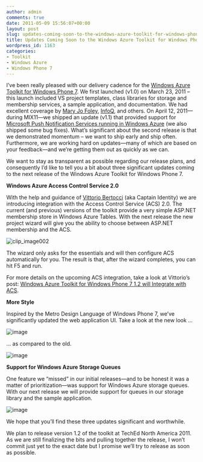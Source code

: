 ```yaml
---
author: admin
comments: true
date: 2011-05-09 15:56:07+00:00
layout: post
slug: updates-coming-soon-to-the-windows-azure-toolkit-for-windows-phone-7
title: Updates Coming Soon to the Windows Azure Toolkit for Windows Phone 7
wordpress_id: 1163
categories:
- Toolkit
- Windows Azure
- Windows Phone 7
---
```


I’ve been really pleased with our delivery cadence for the [Windows Azure Toolkit for Windows Phone 7](http://watoolkitwp7.codeplex.com/). We first launched (v1.0) on March 23, 2011 – this launch included VS project templates, class libraries for storage and membership services, a sample application, and documentation. We had excellent coverage by [Mary Jo Foley](http://www.zdnet.com/blog/microsoft/microsoft-delivers-toolkit-for-using-windows-azure-to-build-windows-phone-7-apps/8993), [InfoQ](http://www.infoq.com/news/2011/03/windows-azure-toolkit-phone7), and others. On April 12, 2011—during MIX11—we shipped an update (v1.1) that provided support for [Microsoft Push Notification Services running in Windows Azure](http://www.wadewegner.com/2011/05/using-windows-azure-for-windows-phone-7-push-notification-support/) (we also shipped some bug fixes). What’s significant about the second release is that we demonstrated momentum – we want to ship early and ship often. Furthermore, we are working hard on updates—many of which are based on your feedback—and we’re getting them out as quickly as we can.

 

We want to stay as transparent as possible regarding our release plans, and consequently I’d like to tell you a bit about three significant updates coming to the next release of the Windows Azure Toolkit for Windows Phone 7.

 

**Windows Azure Access Control Service 2.0**

 

With the help and guidance of [Vittorio Bertocci](http://blogs.msdn.com/b/vbertocci/) (aka Captain Identity) we are introducing integration with the Access Control Service (ACS) 2.0. The current (and previous) versions of the toolkit provide a very simple ASP.NET membership store in Windows Azure Tables. With the next release the new project wizard will give you the ability to choose between ASP.NET membership and the ACS.

 

![clip_image002](https://wadewegner.blob.core.windows.net/wordpress/2011/05/clip_image0026.gif)

 

The wizard only asks for the essentials and will then configure ACS automatically for you. The result is that, after the wizard completes, you can hit F5 and run.

 

For more details on the upcoming ACS integration, take a look at Vittorio’s post: [Windows Azure Toolkit for Windows Phone 7 1.2 will Integrate with ACS](http://blogs.msdn.com/b/vbertocci/archive/2011/05/09/windows-azure-toolkit-for-windows-phone-7-1-2-will-integrate-with-acs.aspx).

 

**More Style**

 

Inspired by the Metro Design Language of Windows Phone 7, we’ve significantly updated the web application UI. Take a look at the new look …

 

![image](https://wadewegner.blob.core.windows.net/wordpress/2011/05/image5.png)

 

… as compared to the old.

 

![image](https://wadewegner.blob.core.windows.net/wordpress/2011/05/image6.png)

 

**Support for Windows Azure Storage Queues**

 

One feature we “missed” in our initial releases—and to be honest it was a matter of prioritization—was support for Windows Azure storage queues. With our next release we will provide support for queues in our storage library and the sample application.

 

![image](https://wadewegner.blob.core.windows.net/wordpress/2011/05/image7.png)

 

We hope that you’ll find these three updates significant and worthwhile.

 

We plan to release version 1.2 of the toolkit at TechEd North America 2011. As we are still finalizing the bits and pulling together the release, I won’t commit just yet to the exact date but I promise we’ll try to release as soon as possible.
